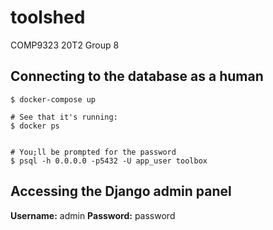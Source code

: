 # toolshed
COMP9323 20T2 Group 8

## Connecting to the database as a human


```
$ docker-compose up

# See that it's running:
$ docker ps


# You;ll be prompted for the password
$ psql -h 0.0.0.0 -p5432 -U app_user toolbox
```

## Accessing the Django admin panel
**Username:** admin
**Password:** password